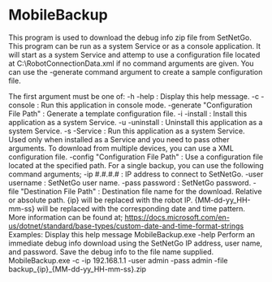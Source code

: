 # MobileBackup
This program is used to download the debug info zip file from SetNetGo.
This program can be run as a system Service or as a console application.
It will start as a system Service and attemp to use a configuration file
located at C:\RobotConnectionData.xml if no command arguments are given.
You can use the -generate command argument to create a sample configuration file.


The first argument must be one of:
    -h -help : Display this help message.
    -c -console : Run this application in console mode.
    -generate "Configuration File Path" : Generate a template configuration file.
    -i -install : Install this application as a system Service.
    -u -uninstall : Uninstall this application as a system Service.
    -s -Service : Run this application as a system Service.
                  Used only when installed as a Service and you need to pass other arguments.
To download from multiple devices, you can use a XML configuration file.
    -config "Configuration File Path" : Use a configuration file located at the specified path.
For a single backup, you can use the following command arguments;
     -ip #.#.#.# : IP address to connect to SetNetGo.
     -user username : SetNetGo user name.
     -pass password : SetNetGo password.
     -file "Destination File Path" : Destination file name for the download. Relative or absolute path.
             {ip} will be replaced with the robot IP.
             {MM-dd-yy_HH-mm-ss} will be replaced with the corresponding
             date and time pattern. More information can be found at;
             https://docs.microsoft.com/en-us/dotnet/standard/base-types/custom-date-and-time-format-strings
Examples:
Display this help message
    MobileBackup.exe -help
Perform an immediate debug info download using the SetNetGo IP address, user name, and password.
Save the debug info to the file name supplied.
    MobileBackup.exe -c -ip 192.168.1.1 -user admin -pass admin -file backup_{ip}_{MM-dd-yy_HH-mm-ss}.zip
